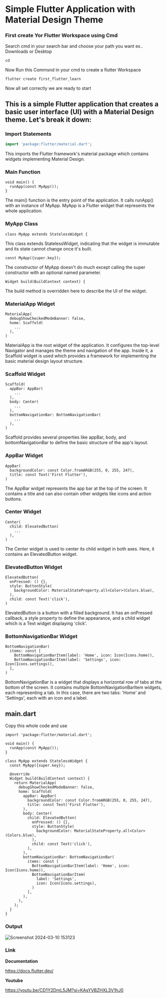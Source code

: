 
# Simple Flutter Application with Material Design Theme

### First create Yor Flutter Workspace using Cmd
Search cmd in your search bar and choose your path you want ex.. Downloads or Desktop
```
cd
```
Now Run this Commsnd in your cmd to create a flutter Workspace 
```
flutter create first_flutter_learn
```
Now all set correctly we are ready to start 

## This is a simple Flutter application that creates a basic user interface (UI) with a Material Design theme. Let's break it down:

### Import Statements
```dart
import 'package:flutter/material.dart';
```
This imports the Flutter framework's material package which contains widgets implementing Material Design.

### Main Function
```
void main() {
  runApp(const MyApp());
}
```
The main() function is the entry point of the application. It calls runApp() with an instance of MyApp. MyApp is a Flutter widget that represents the whole application.

### MyApp Class
```
class MyApp extends StatelessWidget {

```
This class extends StatelessWidget, indicating that the widget is immutable and its state cannot change once it's built.

```
const MyApp({super.key});
```
The constructor of MyApp doesn't do much except calling the super constructor with an optional named parameter.

```
Widget build(BuildContext context) {
```
The build method is overridden here to describe the UI of the widget.

### MaterialApp Widget

```
MaterialApp(
  debugShowCheckedModeBanner: false,
  home: Scaffold(
    ...
  ),
)
```
MaterialApp is the root widget of the application. It configures the top-level Navigator and manages the theme and navigation of the app. Inside it, a Scaffold widget is used which provides a framework for implementing the basic material design layout structure.

### Scaffold Widget
```
Scaffold(
  appBar: AppBar(
    ...
  ),
  body: Center(
    ...
  ),
  bottomNavigationBar: BottomNavigationBar(
    ...
  ),
)
```
Scaffold provides several properties like appBar, body, and bottomNavigationBar to define the basic structure of the app's layout.

### AppBar Widget
```
AppBar(
  backgroundColor: const Color.fromARGB(255, 0, 255, 247),
  title: const Text('First Flutter'),
)
```
The AppBar widget represents the app bar at the top of the screen. It contains a title and can also contain other widgets like icons and action buttons.

### Center Widget
```
Center(
  child: ElevatedButton(
    ...
  ),
)
```
The Center widget is used to center its child widget in both axes. Here, it contains an ElevatedButton widget.

### ElevatedButton Widget
```
ElevatedButton(
  onPressed: () {},
  style: ButtonStyle(
    backgroundColor: MaterialStateProperty.all<Color>(Colors.blue),
  ),
  child: const Text('click'),
)
```
ElevatedButton is a button with a filled background. It has an onPressed callback, a style property to define the appearance, and a child widget which is a Text widget displaying 'click'.

### BottomNavigationBar Widget
```
BottomNavigationBar(
  items: const [
    BottomNavigationBarItem(label: 'Home', icon: Icon(Icons.home)),
    BottomNavigationBarItem(label: 'Settings', icon: Icon(Icons.settings)),
  ],
)
```
BottomNavigationBar is a widget that displays a horizontal row of tabs at the bottom of the screen. It contains multiple BottomNavigationBarItem widgets, each representing a tab. In this case, there are two tabs: 'Home' and 'Settings', each with an icon and a label.

## main.dart
Copy this whole code and use 
```
import 'package:flutter/material.dart';

void main() {
  runApp(const MyApp());
}

class MyApp extends StatelessWidget {
  const MyApp({super.key});

  @override
  Widget build(BuildContext context) {
    return MaterialApp(
      debugShowCheckedModeBanner: false,
      home: Scaffold(
        appBar: AppBar(
          backgroundColor: const Color.fromARGB(255, 0, 255, 247),
          title: const Text('First Flutter'),
        ),
        body: Center(
          child: ElevatedButton(
            onPressed: () {},
            style: ButtonStyle(
              backgroundColor: MaterialStateProperty.all<Color>(Colors.blue),
            ),
            child: const Text('click'),
          ),
        ),
        bottomNavigationBar: BottomNavigationBar(
          items: const [
            BottomNavigationBarItem(label: 'Home', icon: Icon(Icons.home)),
            BottomNavigationBarItem(
              label: 'Settings',
              icon: Icon(Icons.settings),
            )
          ],
        ),
      ),
    );
  }
}
```
### Output

![Screenshot 2024-03-10 153123](https://github.com/gdsc-kits-admin/flutter-bootcamp-2024/assets/116173614/346b71ae-ef89-469e-b82a-12d29413b436)


### Link

**Documentation**

https://docs.flutter.dev/

**Youtube**

https://youtu.be/CD1Y2DmL5JM?si=KAsYVBZHXL3V1hJ0
